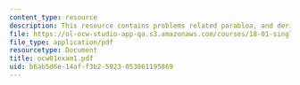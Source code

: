 ```yaml
---
content_type: resource
description: This resource contains problems related parabloa, and derivative.
file: https://ol-ocw-studio-app-qa.s3.amazonaws.com/courses/18-01-single-variable-calculus-fall-2005/b6ab5d6e14aff3b25923053061195869_ocw01exam1.pdf
file_type: application/pdf
resourcetype: Document
title: ocw01exam1.pdf
uid: b6ab5d6e-14af-f3b2-5923-053061195869
---
```

